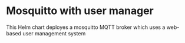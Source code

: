 # Mosquitto with user manager
This Helm chart deployes a mosquitto MQTT broker which uses a web-based user management system